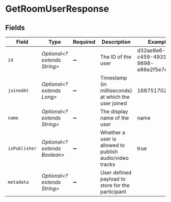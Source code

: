 # GetRoomUserResponse


## Fields

| Field                                                   | Type                                                    | Required                                                | Description                                             | Example                                                 |
| ------------------------------------------------------- | ------------------------------------------------------- | ------------------------------------------------------- | ------------------------------------------------------- | ------------------------------------------------------- |
| `id`                                                    | *Optional<? extends String>*                            | :heavy_minus_sign:                                      | The ID of the user                                      | d32ae9e6-c459-4931-9898-e86e2f5e7e16                    |
| `joinedAt`                                              | *Optional<? extends Long>*                              | :heavy_minus_sign:                                      | Timestamp (in milliseconds) at which the user joined    | 1687517025261                                           |
| `name`                                                  | *Optional<? extends String>*                            | :heavy_minus_sign:                                      | The display name of the user                            | name                                                    |
| `isPublisher`                                           | *Optional<? extends Boolean>*                           | :heavy_minus_sign:                                      | Whether a user is allowed to publish audio/video tracks | true                                                    |
| `metadata`                                              | *Optional<? extends String>*                            | :heavy_minus_sign:                                      | User defined payload to store for the participant       |                                                         |